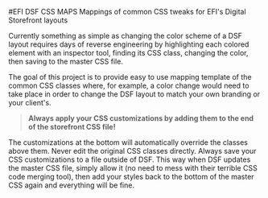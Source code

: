 #EFI DSF CSS MAPS
Mappings of common CSS tweaks for EFI's Digital Storefront layouts

Currently something as simple as changing the color scheme of a DSF layout requires days of reverse engineering by highlighting each colored element with an inspector tool, finding its CSS class, changing the color, then saving to the master CSS file.

The goal of this project is to provide easy to use mapping template of the common CSS classes where, for example, a color change would need to take place in order to change the DSF layout to match your own branding or your client's.


>**Always apply your CSS customizations by adding them to the end of the storefront CSS file!**


The customizations at the bottom will automatically override the classes above them. Never edit the original CSS classes directly. Always save your CSS customizations to a file outside of DSF. This way when DSF updates the master CSS file, simply allow it (no need to mess with their terrible CSS code merging tool), then add your styles back to the bottom of the master CSS again and everything will be fine.
